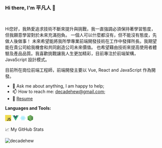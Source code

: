 ### Hi there, I'm 平凡人 👋

<br />

Hi您好，我熱愛追求技術不斷來提升與挑戰，我一直強調必須保持著學習態度， 但我願意學習對於未來充滿抱負。 一個人可以什麼都沒有，但不能沒有態度，先做人後做事！ 未來希望能將我所學專業前端開發技術在工作中發揮所長。我期望能在貴公司給我機會和共同創造公司未來價值。 也希望藉由技術來提高使用者體驗及產品品質。我喜歡挑戰讓我人生更加精彩，目前專注於前端架構，JavaScript 設計模式。

目前所在崗位前端工程師，前端開發主要以 Vue, React and JavaScript 作為開發。
  
- 💬 Ask me about anything, I am happy to help;
- 📫 How to reach me: [decadehew@gmail.com](decadehew@gmail.com);
- 📝 [Resume]()

**Languages and Tools:**  

<code><img height="20" src="https://raw.githubusercontent.com/github/explore/80688e429a7d4ef2fca1e82350fe8e3517d3494d/topics/javascript/javascript.png"></code>
<code><img height="20" src="https://raw.githubusercontent.com/github/explore/80688e429a7d4ef2fca1e82350fe8e3517d3494d/topics/vue/vue.png"></code>
<code><img height="20" src="https://raw.githubusercontent.com/github/explore/80688e429a7d4ef2fca1e82350fe8e3517d3494d/topics/react/react.png"></code>
<code><img height="20" src="https://raw.githubusercontent.com/github/explore/80688e429a7d4ef2fca1e82350fe8e3517d3494d/topics/nodejs/nodejs.png"></code>


📈 My GitHub Stats

<p align="left"> <img src="https://github-readme-stats.vercel.app/api?username=decadehew&show_icons=true&theme=gotham" alt="decadehew" />

